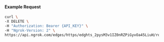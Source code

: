 <!-- Code generated for API Clients. DO NOT EDIT. -->

#### Example Request

```bash
curl \
-X DELETE \
-H "Authorization: Bearer {API_KEY}" \
-H "Ngrok-Version: 2" \
https://api.ngrok.com/edges/https/edghts_2pysM3v1IZ0nRZPiGyvOa45LiuH/routes/edghtsrt_2pysM0XxTG6p2y2oc1At3nGTKP9/websocket_tcp_converter
```
